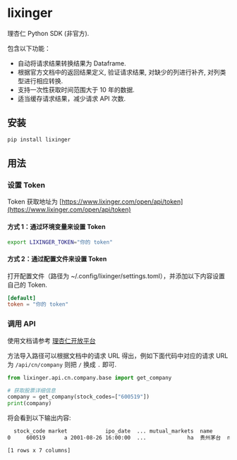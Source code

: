 # lixinger

理杏仁 Python SDK (非官方).

包含以下功能：

- 自动将请求结果转换结果为 Dataframe.
- 根据官方文档中的返回结果定义, 验证请求结果, 对缺少的列进行补齐, 对列类型进行相应转换.
- 支持一次性获取时间范围大于 10 年的数据.
- 适当缓存请求结果，减少请求 API 次数.

## 安装

```bash
pip install lixinger
```

## 用法

### 设置 Token

Token 获取地址为 [https://www.lixinger.com/open/api/token](https://www.lixinger.com/open/api/token)

#### 方式 1：通过环境变量来设置 Token

```bash
export LIXINGER_TOKEN="你的 token"
```

#### 方式 2：通过配置文件来设置 Token

打开配置文件（路径为 ~/.config/lixinger/settings.toml），并添加以下内容设置自己的 Token.

```toml
[default]
token = "你的 token"
```

### 调用 API

使用文档请参考 [理杏仁开放平台](https://www.lixinger.com/open/api/doc)

方法导入路径可以根据文档中的请求 URL 得出，例如下面代码中对应的请求 URL 为 `/api/cn/company` 则把 `/` 换成 `.` 即可.

```python
from lixinger.api.cn.company.base import get_company

# 获取股票详细信息
company = get_company(stock_codes=["600519"])
print(company)
```

将会看到以下输出内容:

```bash
  stock_code market            ipo_date  ... mutual_markets  name        fs_type
0     600519      a 2001-08-26 16:00:00  ...             ha  贵州茅台  non_financial

[1 rows x 7 columns]
```
